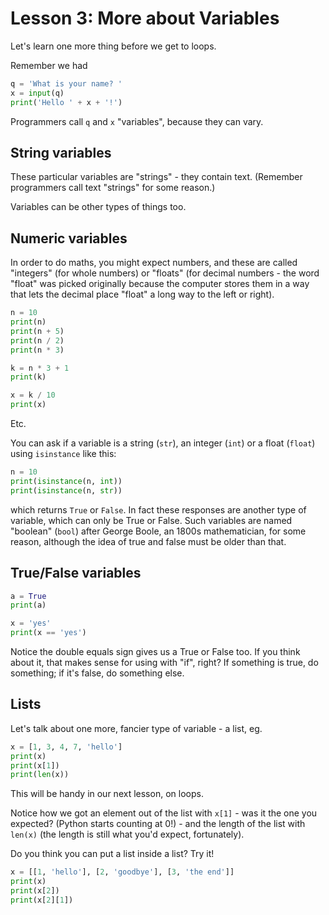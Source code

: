 # Lesson 3: More about Variables

Let's learn one more thing before we get to loops.

Remember we had

```python
q = 'What is your name? '
x = input(q)
print('Hello ' + x + '!')
```

Programmers call `q` and `x` "variables", because they can vary.

## String variables
These particular variables are "strings" - they contain text.
(Remember programmers call text "strings" for some reason.)

Variables can be other types of things too.

## Numeric variables
In order to do maths, you might expect numbers, and these are called "integers" (for whole numbers) or "floats" (for decimal numbers - the word "float" was picked originally because the computer stores them in a way that lets the decimal place "float" a long way to the left or right).

```python
n = 10
print(n)
print(n + 5)
print(n / 2)
print(n * 3)

k = n * 3 + 1
print(k)

x = k / 10
print(x)
```

Etc.

You can ask if a variable is a string (`str`), an integer (`int`) or a float (`float`) using `isinstance` like this:

```python
n = 10
print(isinstance(n, int))
print(isinstance(n, str))
```

which returns `True` or `False`.
In fact these responses are another type of variable, which can only be
True or False. Such variables are named "boolean" (`bool`) after George Boole, an 1800s mathematician, for some reason, although the idea of true and false must be older than that.

## True/False variables

```python
a = True
print(a)

x = 'yes'
print(x == 'yes')
```

Notice the double equals sign gives us a True or False too.
If you think about it, that makes sense for using with "if", right?
If something is true, do something; if it's false, do something else.

## Lists

Let's talk about one more, fancier type of variable - a list, eg.

```python
x = [1, 3, 4, 7, 'hello']
print(x)
print(x[1])
print(len(x))
```

This will be handy in our next lesson, on loops.

Notice how we got an element out of the list with `x[1]` - was it the one you expected?
(Python starts counting at 0!) - and the length of the list with `len(x)`
(the length is still what you'd expect, fortunately).

Do you think you can put a list inside a list? Try it!

```python
x = [[1, 'hello'], [2, 'goodbye'], [3, 'the end']]
print(x)
print(x[2])
print(x[2][1])
```
